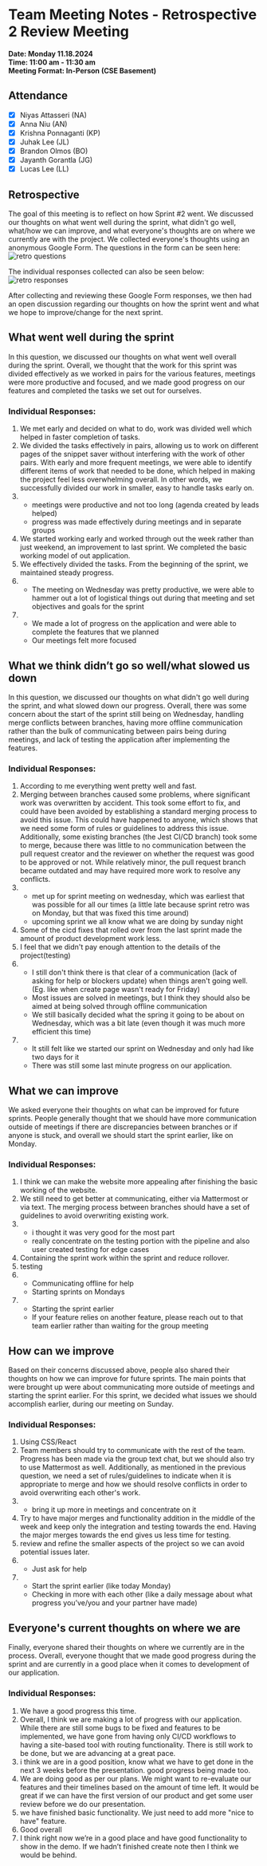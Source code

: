 # Team Meeting Notes - Retrospective 2 Review Meeting

**Date: Monday 11.18.2024**\
**Time: 11:00 am - 11:30 am**\
**Meeting Format: In-Person (CSE Basement)**

## Attendance

- [x] Niyas Attasseri (NA)
- [x] Anna Niu (AN)
- [x] Krishna Ponnaganti (KP)
- [x] Juhak Lee (JL)
- [x] Brandon Olmos (BO)
- [x] Jayanth Gorantla (JG)
- [x] Lucas Lee (LL)

## Retrospective

The goal of this meeting is to reflect on how Sprint #2 went. We discussed our thoughts on what went well during the sprint, what didn't go well, what/how we can improve, and what everyone's thoughts are on where we currently are with the project. We collected everyone's thoughts using an anonymous Google Form. The questions in the form can be seen here: ![retro questions](./meeting_images/Sprint_2_Retro_Form.png)

The individual responses collected can also be seen below: ![retro responses](./meeting_images/Sprint_2_Retro_Responses.png)

After collecting and reviewing these Google Form responses, we then had an open discussion regarding our thoughts on how the sprint went and what we hope to improve/change for the next sprint.

## What went well during the sprint

In this question, we discussed our thoughts on what went well overall during the sprint. Overall, we thought that the work for this sprint was divided effectively as we worked in pairs for the various features, meetings were more productive and focused, and we made good progress on our features and completed the tasks we set out for ourselves.

### Individual Responses:

1. We met early and decided on what to do, work was divided well which helped in faster completion of tasks.
2. We divided the tasks effectively in pairs, allowing us to work on different pages of the snippet saver without interfering with the work of other pairs.
   With early and more frequent meetings, we were able to identify different items of work that needed to be done, which helped in making the project feel less overwhelming overall. In other words, we successfully divided our work in smaller, easy to handle tasks early on.
3. - meetings were productive and not too long (agenda created by leads helped)
   - progress was made effectively during meetings and in separate groups
4. We started working early and worked through out the week rather than just weekend, an improvement to last sprint. We completed the basic working model of out application.
5. We effectively divided the tasks. From the beginning of the sprint, we maintained steady progress.
6. - The meeting on Wednesday was pretty productive, we were able to hammer out a lot of logistical things out during that meeting and set objectives and goals for the sprint
7. - We made a lot of progress on the application and were able to complete the features that we planned
   - Our meetings felt more focused

## What we think didn’t go so well/what slowed us down

In this question, we discussed our thoughts on what didn't go well during the sprint, and what slowed down our progress. Overall, there was some concern about the start of the sprint still being on Wednesday, handling merge conflicts between branches, having more offline communication rather than the bulk of communicating between pairs being during meetings, and lack of testing the application after implementing the features.

### Individual Responses:

1. According to me everything went pretty well and fast.
2. Merging between branches caused some problems, where significant work was overwritten by accident. This took some effort to fix, and could have been avoided by establishing a standard merging process to avoid this issue. This could have happened to anyone, which shows that we need some form of rules or guidelines to address this issue.
   Additionally, some existing branches (the Jest CI/CD branch) took some to merge, because there was little to no communication between the pull request creator and the reviewer on whether the request was good to be approved or not. While relatively minor, the pull request branch became outdated and may have required more work to resolve any conflicts.
3. - met up for sprint meeting on wednesday, which was earliest that was possible for all our times (a little late because sprint retro was on Monday, but that was fixed this time around)
   - upcoming sprint we all know what we are doing by sunday night
4. Some of the cicd fixes that rolled over from the last sprint made the amount of product development work less.
5. I feel that we didn't pay enough attention to the details of the project(testing)
6. - I still don't think there is that clear of a communication (lack of asking for help or blockers update) when things aren't going well. (Eg. like when create page wasn't ready for Friday)
   - Most issues are solved in meetings, but I think they should also be aimed at being solved through offline communication
   - We still basically decided what the spring it going to be about on Wednesday, which was a bit late (even though it was much more efficient this time)
7. - It still felt like we started our sprint on Wednesday and only had like two days for it
   - There was still some last minute progress on our application.

## What we can improve

We asked everyone their thoughts on what can be improved for future sprints. People generally thought that we should have more communication outside of meetings if there are discrepancies between branches or if anyone is stuck, and overall we should start the sprint earlier, like on Monday.

### Individual Responses:

1. I think we can make the website more appealing after finishing the basic working of the website.
2. We still need to get better at communicating, either via Mattermost or via text. The merging process between branches should have a set of guidelines to avoid overwriting existing work.
3. - i thought it was very good for the most part
   - really concentrate on the testing portion with the pipeline and also user created testing for edge cases
4. Containing the sprint work within the sprint and reduce rollover.
5. testing
6. - Communicating offline for help 
   - Starting sprints on Mondays
7. - Starting the sprint earlier
   - If your feature relies on another feature, please reach out to that team earlier rather than waiting for the group meeting

## How can we improve

Based on their concerns discussed above, people also shared their thoughts on how we can improve for future sprints. The main points that were brought up were about communicating more outside of meetings and starting the sprint earlier. For this sprint, we decided what issues we should accomplish earlier, during our meeting on Sunday.

### Individual Responses:

1. Using CSS/React
2. Team members should try to communicate with the rest of the team. Progress has been made via the group text chat, but we should also try to use Mattermost as well. Additionally, as mentioned in the previous question, we need a set of rules/guidelines to indicate when it is appropriate to merge and how we should resolve conflicts in order to avoid overwriting each other's work.
3. - bring it up more in meetings and concentrate on it
4. Try to have major merges and functionality addition in the middle of the week and keep only the integration and testing towards the end. Having the major merges towards the end gives us less time for testing.
5. review and refine the smaller aspects of the project so we can avoid potential issues later.
6. - Just ask for help
7. - Start the sprint earlier (like today Monday)
   - Checking in more with each other (like a daily message about what progress you’ve/you and your partner have made)

## Everyone's current thoughts on where we are

Finally, everyone shared their thoughts on where we currently are in the process. Overall, everyone thought that we made good progress during the sprint and are currently in a good place when it comes to development of our application.

### Individual Responses:

1. We have a good progress this time.
2. Overall, I think we are making a lot of progress with our application. While there are still some bugs to be fixed and features to be implemented, we have gone from having only CI/CD workflows to having a site-based tool with routing functionality. There is still work to be done, but we are advancing at a great pace.
3. i think we are in a good position, know what we have to get done in the next 3 weeks before the presentation. good progress being made too.
4. We are doing good as per our plans. We might want to re-evaluate our features and their timelines based on the amount of time left. It would be great if we can have the first version of our product and get some user review before we do our presentation.
5. we have finished basic functionality. We just need to add more "nice to have" feature.
6. Good overall
7. I think right now we’re in a good place and have good functionality to show in the demo. If we hadn’t finished create note then I think we would be behind.
